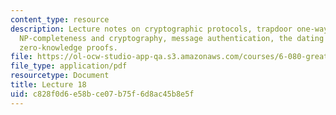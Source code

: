 ```yaml
---
content_type: resource
description: Lecture notes on cryptographic protocols, trapdoor one-way functions,
  NP-completeness and cryptography, message authentication, the dating protocol, and
  zero-knowledge proofs.
file: https://ol-ocw-studio-app-qa.s3.amazonaws.com/courses/6-080-great-ideas-in-theoretical-computer-science-spring-2008/c828f0d6e58bce07b75f6d8ac45b8e5f_lec18.pdf
file_type: application/pdf
resourcetype: Document
title: Lecture 18
uid: c828f0d6-e58b-ce07-b75f-6d8ac45b8e5f
---
```

